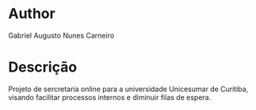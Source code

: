 # Author #

Gabriel Augusto Nunes Carneiro	


# Descrição #

Projeto de sercretaria online para a universidade Unicesumar de Curitiba, 
visando facilitar processos internos e diminuir filas de espera.